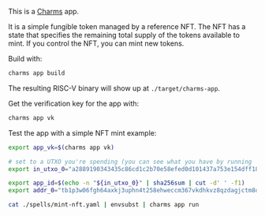 This is a [Charms](https://charms.dev) app.

It is a simple fungible token managed by a reference NFT. The NFT has a state that specifies the remaining total supply
of the tokens available to mint. If you control the NFT, you can mint new tokens.

Build with:

```sh
charms app build
```

The resulting RISC-V binary will show up at `./target/charms-app`.

Get the verification key for the app with:

```sh
charms app vk
```

Test the app with a simple NFT mint example:

```sh
export app_vk=$(charms app vk)

# set to a UTXO you're spending (you can see what you have by running `b listunspent`)
export in_utxo_0="a2889190343435c86cd1c2b70e58efed0d101437a753e154dff1879008898cd2:2"

export app_id=$(echo -n "${in_utxo_0}" | sha256sum | cut -d' ' -f1)
export addr_0="tb1p3w06fgh64axkj3uphn4t258ehweccm367vkdhkvz8qzdagjctm8qaw2xyv"

cat ./spells/mint-nft.yaml | envsubst | charms app run
```
